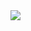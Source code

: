 <div id="banner" style="align:center;">
  <img src="https://media.giphy.com/media/pOEbLRT4SwD35IELiQ/giphy.gif"></img>
</div>
